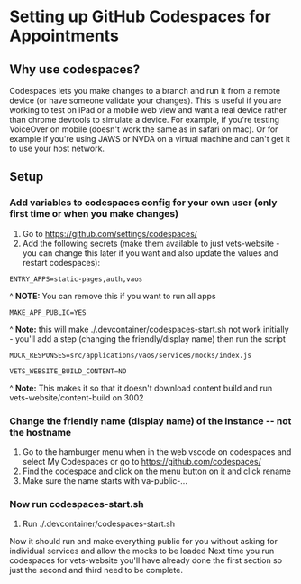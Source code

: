# Setting up GitHub Codespaces for Appointments

## Why use codespaces? 

Codespaces lets you make changes to a branch and run it from a remote device (or have someone validate your changes). This is useful if you are working to test on iPad or a mobile web view and want a real device rather than chrome devtools to simulate a device. For example, if you're testing VoiceOver on mobile (doesn't work the same as in safari on mac). Or for example if you're using JAWS or NVDA on a virtual machine and can't get it to use your host network.

## Setup
### Add variables to codespaces config for your own user (only first time or when you make changes)
1. Go to https://github.com/settings/codespaces/
2. Add the following secrets (make them available to just vets-website - you can change this later if you want and also update the values and restart codespaces):

```
ENTRY_APPS=static-pages,auth,vaos
```
^ **NOTE:** You can remove this if you want to run all apps

```
MAKE_APP_PUBLIC=YES
```
^ **Note:** this will make ./.devcontainer/codespaces-start.sh not work initially - you'll add a step (changing the friendly/display name) then run the script

```
MOCK_RESPONSES=src/applications/vaos/services/mocks/index.js
```

```
VETS_WEBSITE_BUILD_CONTENT=NO
```
^ **Note:** This makes it so that it doesn't download content build and run vets-website/content-build on 3002


### Change the friendly name (display name) of the instance -- not the hostname
1. Go to the hamburger menu when in the web vscode on codespaces and select My Codespaces or go to https://github.com/codespaces/
2. Find the codespace and click on the menu button on it and click rename
3. Make sure the name starts with va-public-...

### Now run codespaces-start.sh
1. Run ./.devcontainer/codespaces-start.sh

Now it should run and make everything public for you without asking for individual services and allow the mocks to be loaded
Next time you run codespaces for vets-website you'll have already done the first section so just the second and third need to be complete.
